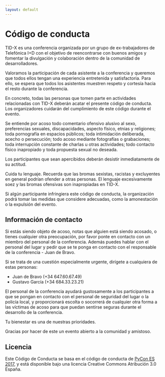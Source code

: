 ```yaml
---
layout: default
---
```


# Código de conducta

TID-X es una conferencia organizada por un grupo de ex-trabajadores de Telefónica I+D con
el objetivo de reencontrarse con buenos amigos y fomentar la divulgación y colaboración
dentro de la comunidad de desarrolladores.

Valoramos la participación de cada asistente a la conferencia y queremos que todos ellos
tengan una experiencia entretenida y satisfactoria. Para ello, se espera que todos
los asistentes muestren respeto y cortesía hacia el resto durante la conferencia.

En concreto, todas las personas que tomen parte en actividades relacionadas con
TID-X deberán acatar el presente código de conducta.
Los organizadores cuidarán del cumplimiento de este código durante el evento.

Se entiende por acoso todo comentario ofensivo alusivo al sexo, preferencias sexuales,
discapacidades, aspecto físico, etnias y religiones; toda pornografía en espacios
públicos; toda intimidación deliberada, acecho o persecución; todo acoso mediante
fotografías o grabaciones; toda interrupción constante de charlas u otras actividades;
todo contacto físico inapropiado y toda propuesta sexual no deseada.

Los participantes que sean apercibidos deberán desistir inmediatamente de su actitud.

Cuida tu lenguaje. Recuerda que las bromas sexistas, racistas y excluyentes en
general podrían ofender a otras personas. El lenguaje excesivamente soez y las
bromas ofensivas son inapropiadas en TID-X.

Si algún participante infringiera este código de conducta, la organización podrá
tomar las medidas que considere adecuadas, como la amonestación o la expulsión
del evento.

## Información de contacto

Si estás siendo objeto de acoso, notas que alguien está siendo acosado,
o tienes cualquier otra preocupación, por favor ponte en contacto con un miembro
del personal de la conferencia. Además puedes hablar con el personal del lugar
y pedir que se te ponga en contacto con el responsable de la conferencia - Juan de Bravo.

Si se trata de una cuestión especialmente urgente, dirígete a cualquiera de estas personas:

- Juan de Bravo (+34 647.60.67.49)
- Gustavo García (+34 684.33.23.21)

El personal de la conferencia ayudará gustosamente a los participantes a que se
pongan en contacto con el personal de seguridad del lugar o la policía local,
y proporcionará escolta o socorrerá de cualquier otra forma a las víctimas de acoso
para que puedan sentirse seguras durante el desarrollo de la conferencia.

Tu bienestar es una de nuestras prioridades.

Gracias por hacer de este un evento abierto a la comunidad y amistoso.

## Licencia

Este Código de Conducta se basa en el código de conducta de
[PyCon ES 2017](https://2017.es.pycon.org/es/code-of-conduct/),
y está disponible bajo una licencia Creative Commons Atribución 3.0 España.
